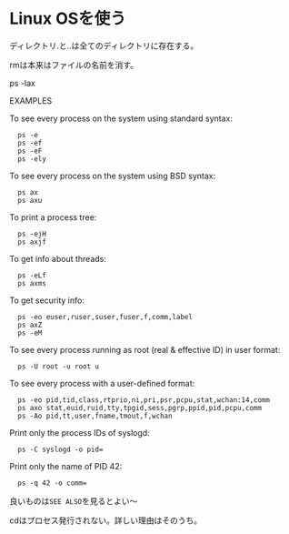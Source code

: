 # Linux OSを使う

ディレクトリ.と..は全てのディレクトリに存在する。

rmは本来はファイルの名前を消す。

ps -lax

EXAMPLES

To see every process on the system using standard syntax:

	  ps -e
	  ps -ef
	  ps -eF
	  ps -ely

To see every process on the system using BSD syntax:

	  ps ax
	  ps axu

To print a process tree:

	  ps -ejH
	  ps axjf

To get info about threads:

	  ps -eLf
	  ps axms

To get security info:

	  ps -eo euser,ruser,suser,fuser,f,comm,label
	  ps axZ
	  ps -eM

To see every process running as root (real & effective ID) in user format:

	  ps -U root -u root u

To see every process with a user-defined format:

	  ps -eo pid,tid,class,rtprio,ni,pri,psr,pcpu,stat,wchan:14,comm
	  ps axo stat,euid,ruid,tty,tpgid,sess,pgrp,ppid,pid,pcpu,comm
	  ps -Ao pid,tt,user,fname,tmout,f,wchan

Print only the process IDs of syslogd:

	  ps -C syslogd -o pid=

Print only the name of PID 42:

	  ps -q 42 -o comm=
	  
良いものは`SEE ALSO`を見るとよい〜

cdはプロセス発行されない。詳しい理由はそのうち。


